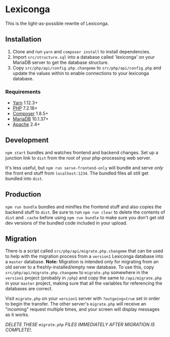 # Lexiconga

This is the light-as-possible rewrite of Lexiconga.

## Installation

1. Clone and run `yarn` and `composer install` to install dependencies.
1. Import `src/structure.sql` into a database called 'lexiconga' on your MariaDB server to get the database structure.
1. Copy `src/php/api/config.php.changeme` to `src/php/api/config.php` and update the values within to enable connections to your lexiconga database.

### Requirements

* [Yarn](https://yarnpkg.com/) 1.12.3+
* [PHP](https://php.net/) 7.2.18+
* [Composer](https://getcomposer.org/) 1.8.5+
* [MariaDB](https://mariadb.org/) 10.1.37+
* [Apache](https://httpd.apache.org/) 2.4+

## Development

`npm start` bundles and watches frontend and backend changes. Set up a junction link to `dist` from the root of your php-processing web server.

It's less useful, but `npm run serve-frontend-only` will bundle and serve _only_ the front end stuff from `localhost:1234`. The bundled files all still get bundled into `dist`.

## Production

`npm run bundle` bundles and minifies the frontend stuff and also copies the backend stuff to `dist`. Be sure to run `npm run clear` to delete the contents of `dist` and `.cache` before using `npm run bundle` to make sure you don't get old dev versions of the bundled code included in your upload.

## Migration

There is a script called `src/php/api/migrate.php.changeme` that can be used to help with the migration process from a `version1` Lexiconga database into a `master` database. **Note:** Migration is intended only for migrating from an old server to a freshly-installed/empty new database. To use this, copy `src/php/api/migrate.php.changeme` to `migrate.php` somewhere in the `version1` project (probably in `/php`) and copy the same to `/api/migrate.php` in your `master` project, making sure that all the variables for referencing the databases are correct.

Visit `migrate.php` on your `version1` server with `?outgoing=true` set in order to begin the transfer. The other server's `migrate.php` will receive an "incoming" request multiple times, and your screen will display messages as it works.

_DELETE THESE `migrate.php` FILES IMMEDIATELY AFTER MIGRATION IS COMPLETE!_.
